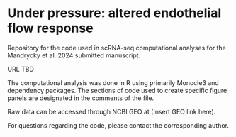 # Under pressure: altered endothelial flow response

Repository for the code used in scRNA-seq computational analyses for the Mandrycky et al. 2024 submitted manuscript.

URL TBD

The computational analysis was done in R using primarily Monocle3 and dependency packages. The sections of code used to create specific figure panels are designated in the comments of the file.

Raw data can be accessed through NCBI GEO at (Insert GEO link here).

For questions regarding the code, please contact the corresponding author.
